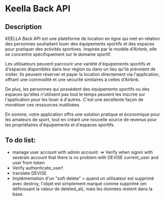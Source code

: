 # Keella Back API

## Description
KEELLA Back API est une plateforme de location en ligne qui met en relation des personnes souhaitant louer des équipements sportifs et des espaces pour pratiquer des activités sportives. Inspirée par le modéle d'Airbnb, elle se concentre spécifiquement sur le domaine sportif.

Les utilisateurs peuvent parcourir une variété d'équipements sportifs et d'espaces disponibles dans leur région ou dans un lieu qu'ils prévoient de visiter. Ils peuvent réserver et payer la location directement via l'application, offrant une commodité et une sécurité similaires à celles d'Airbnb.

De plus, les personnes qui possédent des équipements sportifs ou des espaces qu'elles n'utilisent pas tout le temps peuvent les inscrire sur l'application pour les louer à d'autres. C'est une excellente façon de monétiser ces ressources inutilisées.

En somme, votre application offre une solution pratique et économique pour les amateurs de sport, tout en créant une nouvelle source de revenus pour les propriétaires d'équipements et d'espaces sportifs.


## To do list:
- manage user account with admin account:
  => Verify when signin with severals account that there is no problem with DEVISE current_user and user from token
- Verify authenticate_user!
- translate DEVISE
- Implémentation d'un "soft delete" = quand un utilisateur est supprimé avec destroy, l'objet est simplement marqué comme supprimé (en définissant la valeur de deleted_at), mais les données restent dans la base.